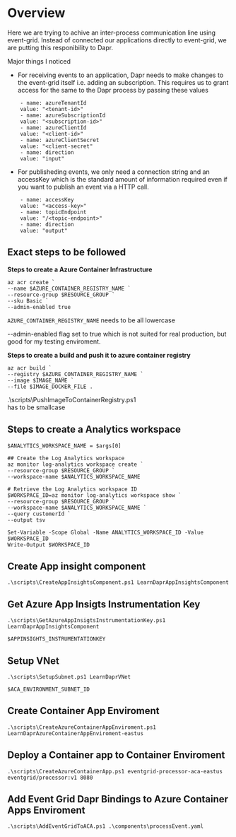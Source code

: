 # Overview 

Here we are trying to achive an inter-process communication line using event-grid. 
Instead of connected our applications directly to event-grid, we are putting this responibility to Dapr. 

Major things I noticed
- For receiving events to an application, Dapr needs to make changes to the event-grid itself i.e. adding an subscription. This requires us to grant access for the same to the Dapr process by passing these values 
```
    - name: azureTenantId  
    value: "<tenant-id>"
    - name: azureSubscriptionId  
    value: "<subscription-id>"
    - name: azureClientId  
    value: "<client-id>"
    - name: azureClientSecret  
    value: "<client-secret"
    - name: direction  
    value: "input"
```
- For publisheding events, we only need a connection string and an accessKey which is the standard amount of information required even if you want to publish an event via a HTTP call. 
```
    - name: accessKey  
    value: "<access-key>"
    - name: topicEndpoint  
    value: "/<topic-endpoint>"
    - name: direction  
    value: "output"
```


## Exact steps to be followed

**Steps to create a Azure Container Infrastructure**

```
az acr create `
--name $AZURE_CONTAINER_REGISTRY_NAME `
--resource-group $RESOURCE_GROUP `
--sku Basic `
--admin-enabled true
```
`AZURE_CONTAINER_REGISTRY_NAME` needs to be all lowercase

--admin-enabled flag set to true which is not suited for real production, but good for my testing enviroment.

**Steps to create a build and push it to azure container registry**
```
az acr build `
--registry $AZURE_CONTAINER_REGISTRY_NAME `
--image $IMAGE_NAME `
--file $IMAGE_DOCKER_FILE .
```
.\scripts\PushImageToContainerRegistry.ps1 <image-name> <Path-to-docker-fiel>  
<image-name> has to be smallcase

## Steps to create a Analytics workspace

```
$ANALYTICS_WORKSPACE_NAME = $args[0]

## Create the Log Analytics workspace
az monitor log-analytics workspace create `
--resource-group $RESOURCE_GROUP `
--workspace-name $ANALYTICS_WORKSPACE_NAME

# Retrieve the Log Analytics workspace ID
$WORKSPACE_ID=az monitor log-analytics workspace show `
--resource-group $RESOURCE_GROUP `
--workspace-name $ANALYTICS_WORKSPACE_NAME `
--query customerId `
--output tsv

Set-Variable -Scope Global -Name ANALYTICS_WORKSPACE_ID -Value $WORKSPACE_ID
Write-Output $WORKSPACE_ID
```

## Create App insight component
```
.\scripts\CreateAppInsightsComponent.ps1 LearnDaprAppInsightsComponent
```

## Get Azure App Insigts Instrumentation Key 
```
.\scripts\GetAzureAppInsigtsInstrumentationKey.ps1 LearnDaprAppInsightsComponent

$APPINSIGHTS_INSTRUMENTATIONKEY
```

## Setup VNet 
```
.\scripts\SetupSubnet.ps1 LearnDaprVNet

$ACA_ENVIRONMENT_SUBNET_ID
```

## Create Container App Enviroment

```
.\scripts\CreateAzureContainerAppEnviroment.ps1 LearnDaprAzureContainerAppEnviroment-eastus
```

## Deploy a Container app to Container Enviroment 
```
.\scripts\CreateAzureContainerApp.ps1 eventgrid-processor-aca-eastus eventgrid/processor:v1 8080
```

## Add Event Grid Dapr Bindings to Azure Container Apps Enviroment 
```
.\scripts\AddEventGridToACA.ps1 .\components\processEvent.yaml
```